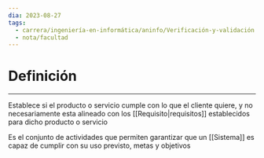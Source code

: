 ```yaml
---
dia: 2023-08-27
tags:
  - carrera/ingeniería-en-informática/aninfo/Verificación-y-validación
  - nota/facultad
---
```

# Definición
---
Establece si el producto o servicio cumple con lo que el cliente quiere, y no necesariamente esta alineado con los [[Requisito|requisitos]] establecidos para dicho producto o servicio

Es el conjunto de actividades que permiten garantizar que un [[Sistema]] es capaz de cumplir con su uso previsto, metas y objetivos